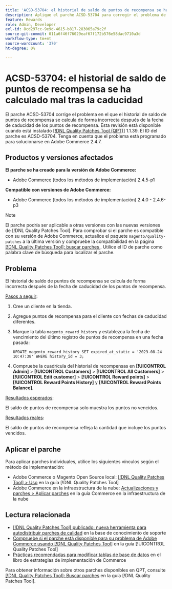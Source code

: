 ```yaml
---
title: 'ACSD-53704: el historial de saldo de puntos de recompensa se ha calculado mal tras la caducidad'
description: Aplique el parche ACSD-53704 para corregir el problema de Adobe Commerce en el que el historial de saldo de puntos de recompensa se calcula de forma incorrecta después de la fecha de caducidad de los puntos de recompensa.
feature: Rewards
role: Admin, Developer
exl-id: 8cd297cc-9e9d-4615-b817-283065a79c2f
source-git-commit: 011a6f46f76029eaf67f172b576e58dac9710a3d
workflow-type: tm+mt
source-wordcount: '370'
ht-degree: 0%

---
```


# ACSD-53704: el historial de saldo de puntos de recompensa se ha calculado mal tras la caducidad

El parche ACSD-53704 corrige el problema en el que el historial de saldo de puntos de recompensa se calcula de forma incorrecta después de la fecha de caducidad de los puntos de recompensa. Esta revisión está disponible cuando está instalado [[!DNL Quality Patches Tool (QPT)]](https://experienceleague.adobe.com/es/docs/commerce-operations/tools/quality-patches-tool/quality-patches-tool-to-self-serve-quality-patches) 1.1.39. El ID del parche es ACSD-53704. Tenga en cuenta que el problema está programado para solucionarse en Adobe Commerce 2.4.7.

## Productos y versiones afectados

**El parche se ha creado para la versión de Adobe Commerce:**

* Adobe Commerce (todos los métodos de implementación) 2.4.5-p1

**Compatible con versiones de Adobe Commerce:**

* Adobe Commerce (todos los métodos de implementación) 2.4.0 - 2.4.6-p3

>[!NOTE]
>
>El parche podría ser aplicable a otras versiones con las nuevas versiones de [!DNL Quality Patches Tool]. Para comprobar si el parche es compatible con su versión de Adobe Commerce, actualice el paquete `magento/quality-patches` a la última versión y compruebe la compatibilidad en la página [[!DNL Quality Patches Tool]: buscar parches ](https://experienceleague.adobe.com/tools/commerce-quality-patches/index.html?lang=es). Utilice el ID de parche como palabra clave de búsqueda para localizar el parche.

## Problema

El historial de saldo de puntos de recompensa se calcula de forma incorrecta después de la fecha de caducidad de los puntos de recompensa.

<u>Pasos a seguir</u>:

1. Cree un cliente en la tienda.
1. Agregue puntos de recompensa para el cliente con fechas de caducidad diferentes.
1. Marque la tabla `magento_reward_history` y establezca la fecha de vencimiento del último registro de puntos de recompensa en una fecha pasada:

   ```
   UPDATE magento_reward_history SET expired_at_static = '2023-08-24 10:47:38' WHERE history_id = 3;
   ```

1. Compruebe la cuadrícula del historial de recompensas en **[!UICONTROL Admin]** > **[!UICONTROL Customers]** > **[!UICONTROL All Customers]** > **[!UICONTROL Edit customer]** > **[!UICONTROL Reward points]** > **[!UICONTROL Reward Points History]** y **[!UICONTROL Reward Points Balance]**.

<u>Resultados esperados</u>:

El saldo de puntos de recompensa solo muestra los puntos no vencidos.

<u>Resultados reales</u>:

El saldo de puntos de recompensa refleja la cantidad que incluye los puntos vencidos.

## Aplicar el parche

Para aplicar parches individuales, utilice los siguientes vínculos según el método de implementación:

* Adobe Commerce o Magento Open Source local: [[!DNL Quality Patches Tool] > Uso](/help/tools/quality-patches-tool/usage.md) en la guía [!DNL Quality Patches Tool]
* Adobe Commerce en la infraestructura de la nube: [Actualizaciones y parches > Aplicar parches](https://experienceleague.adobe.com/docs/commerce-cloud-service/user-guide/develop/upgrade/apply-patches.html?lang=es) en la guía Commerce en la infraestructura de la nube

## Lectura relacionada

* [[!DNL Quality Patches Tool] publicado: nueva herramienta para autodistribuir parches de calidad](https://experienceleague.adobe.com/es/docs/commerce-operations/tools/quality-patches-tool/quality-patches-tool-to-self-serve-quality-patches) en la base de conocimiento de soporte
* [Compruebe si el parche está disponible para su problema de Adobe Commerce usando [!DNL Quality Patches Tool]](/help/tools/quality-patches-tool/patches-available-in-qpt/check-patch-for-magento-issue-with-magento-quality-patches.md) en la guía [!UICONTROL Quality Patches Tool]
* [Prácticas recomendadas para modificar tablas de base de datos](https://experienceleague.adobe.com/es/docs/commerce-operations/implementation-playbook/best-practices/development/modifying-core-and-third-party-tables#why-adobe-recommends-avoiding-modifications) en el libro de estrategias de implementación de Commerce

Para obtener información sobre otros parches disponibles en QPT, consulte [[!DNL Quality Patches Tool]: Buscar parches](https://experienceleague.adobe.com/tools/commerce-quality-patches/index.html?lang=es) en la guía [!DNL Quality Patches Tool].
